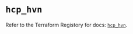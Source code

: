 # `hcp_hvn`

Refer to the Terraform Registory for docs: [`hcp_hvn`](https://registry.terraform.io/providers/hashicorp/hcp/0.63.0/docs/resources/hvn).
